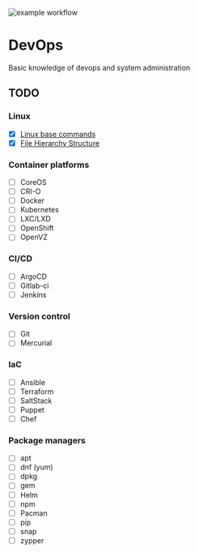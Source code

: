 ![example workflow](https://github.com/mckenzza/devops/actions/workflows/latex.yml/badge.svg)

# DevOps

Basic knowledge of devops and system administration

## TODO

### Linux

- [x] [Linux base commands](/linux/Commands.md)
- [x] [File Hierarchy Structure](/linux/FHS.md)

### Container platforms

- [ ] CoreOS
- [ ] CRI-O
- [ ] Docker
- [ ] Kubernetes
- [ ] LXC/LXD
- [ ] OpenShift
- [ ] OpenVZ

### CI/CD

- [ ] ArgoCD
- [ ] Gitlab-ci
- [ ] Jenkins

### Version control

- [ ] Git
- [ ] Mercurial

### IaC

- [ ] Ansible
- [ ] Terraform
- [ ] SaltStack
- [ ] Puppet
- [ ] Chef

### Package managers

- [ ] apt
- [ ] dnf (yum)
- [ ] dpkg
- [ ] gem
- [ ] Helm
- [ ] npm
- [ ] Pacman
- [ ] pip
- [ ] snap
- [ ] zypper
